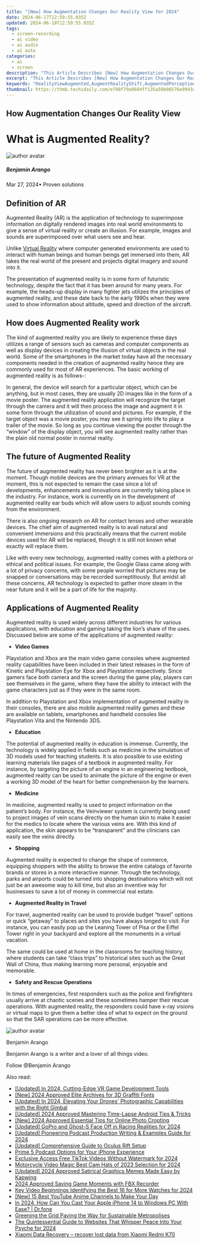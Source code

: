 ```yaml
---
title: "[New] How Augmentation Changes Our Reality View for 2024"
date: 2024-06-17T12:59:55.035Z
updated: 2024-06-18T12:59:55.035Z
tags: 
  - screen-recording
  - ai video
  - ai audio
  - ai auto
categories: 
  - ai
  - screen
description: "This Article Describes [New] How Augmentation Changes Our Reality View for 2024"
excerpt: "This Article Describes [New] How Augmentation Changes Our Reality View for 2024"
keywords: "RealityViewAugmented,AugmentRealityShift,AugmentedPerception,AlteredRealityTech,VisionChangedByAug,EnhancedLifeViews,TechAltersRealWorld"
thumbnail: https://thmb.techidaily.com/e788f79a8684ff135a50b06576e0943a8c2779cab90284e9a264c3a4912b0271.png
---
```


## How Augmentation Changes Our Reality View

# What is Augmented Reality?

![author avatar](https://images.wondershare.com/filmora/article-images/benjamin-arango-author.jpg)

##### Benjamin Arango

 Mar 27, 2024• Proven solutions

## Definition of AR

 Augmented Reality (AR) is the application of technology to superimpose information on digitally rendered images into real world environments to give a sense of virtual reality or create an illusion. For example, images and sounds are superimposed over what users see and hear.

 Unlike [Virtual Reality](https://tools.techidaily.com/wondershare/filmora/download/) where computer generated environments are used to interact with human beings and human beings get immersed into them, AR takes the real world of the present and projects digital imagery and sound into it.

 The presentation of augmented reality is in some form of futuristic technology, despite the fact that it has been around for many years. For example, the heads-up display in many fighter jets utilizes the principles of augmented reality, and these date back to the early 1990s when they were used to show information about altitude, speed and direction of the aircraft.

## How does Augmented Reality work

 The kind of augmented reality you are likely to experience these days utilizes a range of sensors such as cameras and computer components as well as display devices in creating the illusion of virtual objects in the real world. Some of the smartphones in the market today have all the necessary components needed in the creation of augmented reality hence they are commonly used for most of AR experiences. The basic working of augmented reality is as follows-:

 In general, the device will search for a particular object, which can be anything, but in most cases, they are usually 2D images like in the form of a movie poster. The augmented reality application will recognize the target through the camera and it will then process the image and augment it in some form through the utilization of sound and pictures. For example, if the target object was a movie poster, you may see it spring into life to play a trailer of the movie. So long as you continue viewing the poster through the “window” of the display object, you will see augmented reality rather than the plain old normal poster in normal reality.

## The future of Augmented Reality

 The future of augmented reality has never been brighter as it is at the moment. Though mobile devices are the primary avenues for VR at the moment, this is not expected to remain the case since a lot of developments, enhancements and innovations are currently taking place in the industry. For instance, work is currently on in the development of augmented reality ear buds which will allow users to adjust sounds coming from the environment.

 There is also ongoing research on AR for contact lenses and other wearable devices. The chief aim of augmented reality is to avail natural and convenient immersions and this practically means that the current mobile devices used for AR will be replaced, though it is still not known what exactly will replace them.

 Like with every new technology, augmented reality comes with a plethora or ethical and political issues. For example, the Google Glass came along with a lot of privacy concerns, with some people worried that pictures may be snapped or conversations may be recorded surreptitiously. But amidst all these concerns, AR technology is expected to gather more steam in the near future and it will be a part of life for the majority.

## Applications of Augmented Reality

 Augmented reality is used widely across different industries for various applications, with education and gaming taking the lion’s share of the uses. Discussed below are some of the applications of augmented reality:

* **Video Games**

 Playstation and Xbox are the main video game consoles where augmented reality capabilities have been included in their latest releases in the form of Kinetic and Playstation Eye for Xbox and Playstation respectively. Since gamers face both camera and the screen during the game play, players can see themselves in the game, where they have the ability to interact with the game characters just as if they were in the same room.

 In addition to Playstation and Xbox implementation of augmented reality in their consoles, there are also mobile augmented reality games and these are available on tablets, smartphones and handheld consoles like Playstation Vita and the Nintendo 3DS.

* **Education**

 The potential of augmented reality in education is immense. Currently, the technology is widely applied in fields such as medicine in the simulation of 3D models used for teaching students. It is also possible to use existing learning materials like pages of a textbook in augmented reality. For instance, by targeting the picture of an engine in an engineering textbook, augmented reality can be used to animate the picture of the engine or even a working 3D model of the heart for better comprehension by the learners.

* **Medicine**

 In medicine, augmented reality is used to project information on the patient’s body. For instance, the Veinviewer system is currently being used to project images of vein scans directly on the human skin to make it easier for the medics to locate where the various veins are. With this kind of application, the skin appears to be “transparent” and the clinicians can easily see the veins directly.

* **Shopping**

 Augmented reality is expected to change the shape of commerce, equipping shoppers with the ability to browse the entire catalogs of favorite brands or stores in a more interactive manner. Through the technology, parks and airports could be turned into shopping destinations which will not just be an awesome way to kill time, but also an inventive way for businesses to save a lot of money in commercial real estate.

* **Augmented Reality in Travel**

 For travel, augmented reality can be used to provide budget “travel” options or quick “getaway” to places and sites you have always longed to visit. For instance, you can easily pop up the Leaning Tower of Pisa or the Eiffel Tower right in your backyard and explore all the monuments in a virtual vacation.

 The same could be used at home in the classrooms for teaching history, where students can take “class trips” to historical sites such as the Great Wall of China, thus making learning more personal, enjoyable and memorable.

* **Safety and Rescue Operations**

 In times of emergencies, first responders such as the police and firefighters usually arrive at chaotic scenes and these sometimes hamper their rescue operations. With augmented reality, the responders could have x-ray visions or virtual maps to give them a better idea of what to expect on the ground so that the SAR operations can be more effective.

![author avatar](https://images.wondershare.com/filmora/article-images/benjamin-arango-author.jpg)

Benjamin Arango

Benjamin Arango is a writer and a lover of all things video.

Follow @Benjamin Arango


<ins class="adsbygoogle"
     style="display:block"
     data-ad-format="autorelaxed"
     data-ad-client="ca-pub-7571918770474297"
     data-ad-slot="1223367746"></ins>



<ins class="adsbygoogle"
     style="display:block"
     data-ad-client="ca-pub-7571918770474297"
     data-ad-slot="8358498916"
     data-ad-format="auto"
     data-full-width-responsive="true"></ins>


<span class="atpl-alsoreadstyle">Also read:</span>
<div><ul>
<li><a href="https://fox-cloud.techidaily.com/updated-in-2024-cutting-edge-vr-game-development-tools/"><u>[Updated] In 2024, Cutting-Edge VR Game Development Tools</u></a></li>
<li><a href="https://fox-cloud.techidaily.com/new-2024-approved-elite-archives-for-3d-graffiti-fonts/"><u>[New] 2024 Approved  Elite Archives for 3D Graffiti Fonts</u></a></li>
<li><a href="https://fox-cloud.techidaily.com/updated-in-2024-elevating-your-drones-photographic-capabilities-with-the-right-gimbal/"><u>[Updated] In 2024, Elevating Your Drones' Photographic Capabilities with the Right Gimbal</u></a></li>
<li><a href="https://fox-cloud.techidaily.com/updated-2024-approved-mastering-time-lapse-android-tips-and-tricks/"><u>[Updated] 2024 Approved  Mastering Time-Lapse  Android Tips & Tricks</u></a></li>
<li><a href="https://fox-cloud.techidaily.com/new-2024-approved-essential-tips-for-online-photo-cropting/"><u>[New] 2024 Approved  Essential Tips for Online Photo Cropting</u></a></li>
<li><a href="https://fox-cloud.techidaily.com/updated-gopro-and-ghost-s-face-off-in-racing-realities-for-2024/"><u>[Updated] GoPro and Ghost-S Face Off in Racing Realities for 2024</u></a></li>
<li><a href="https://fox-cloud.techidaily.com/updated-pioneering-podcast-production-writing-and-examples-guide-for-2024/"><u>[Updated] Pioneering Podcast Production  Writing & Examples Guide for 2024</u></a></li>
<li><a href="https://fox-cloud.techidaily.com/updated-comprehensive-guide-to-oculus-rift-setup/"><u>[Updated] Comprehensive Guide to Oculus Rift Setup</u></a></li>
<li><a href="https://fox-cloud.techidaily.com/prime-5-podcast-options-for-your-iphone-experience/"><u>Prime 5 Podcast Options for Your iPhone Experience</u></a></li>
<li><a href="https://tiktok-video-recordings.techidaily.com/exclusive-access-free-tiktok-videos-without-watermark-for-2024/"><u>Exclusive Access  Free TikTok Videos Without Watermark for 2024</u></a></li>
<li><a href="https://extra-approaches.techidaily.com/motorcycle-video-magic-best-cam-hats-of-2023-selection-for-2024/"><u>Motorcycle Video Magic  Best Cam Hats of 2023 Selection for 2024</u></a></li>
<li><a href="https://vp-tips.techidaily.com/updated-2024-approved-satirical-graphics-memes-made-easy-by-kapwing/"><u>[Updated] 2024 Approved  Satirical Graphics  Memes Made Easy by Kapwing</u></a></li>
<li><a href="https://on-screen-recording.techidaily.com/2024-approved-saving-game-moments-with-fbx-recorder/"><u>2024 Approved  Saving Game Moments with FBX Recorder</u></a></li>
<li><a href="https://youtube-help.techidaily.com/key-video-beginnings-identifying-the-best-16-for-more-watches-for-2024/"><u>Key Video Beginnings  Identifying the Best 16 for More Watches for 2024</u></a></li>
<li><a href="https://youtube-videos.techidaily.com/new-15-best-youtube-anime-channels-to-make-your-day/"><u>[New] 15 Best YouTube Anime Channels to Make Your Day</u></a></li>
<li><a href="https://screen-mirror.techidaily.com/in-2024-how-can-you-cast-your-apple-iphone-14-to-windows-pc-with-ease-drfone-by-drfone-ios/"><u>In 2024, How Can You Cast Your Apple iPhone 14 to Windows PC With Ease? | Dr.fone</u></a></li>
<li><a href="https://youtube-clips.techidaily.com/greening-the-grid-paving-the-way-for-sustainable-metropolises/"><u>Greening the Grid  Paving the Way for Sustainable Metropolises</u></a></li>
<li><a href="https://audio-shaping.techidaily.com/the-quintessential-guide-to-websites-that-whisper-peace-into-your-psyche-for-2024/"><u>The Quintessential Guide to Websites That Whisper Peace Into Your Psyche for 2024</u></a></li>
<li><a href="https://techidaily.com/xiaomi-data-recovery-recover-lost-data-from-xiaomi-redmi-k70-by-fonelab-android-recover-data/"><u>Xiaomi Data Recovery – recover lost data from Xiaomi Redmi K70</u></a></li>
</ul></div>
